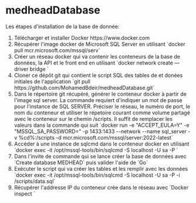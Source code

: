# medheadDatabase

Les étapes d'installation de la base de donnée: <br>
<ol>
  <li> Télécharger et installer Docker https://www.docker.com </li>
 <li> Récupérer l'image docker de Microsoft SQL Server en utilisant `docker pull mcr.microsoft.com/mssql/serv` </li>
<li> Créer un réseau docker qui va contenir les conteneurs de la base de données, la API et le front end en utilisant `docker network create —driver bridge <nom_du_reseau>` </li>
<li> Cloner ce dépôt git qui contient le script SQL des tables de et donées initiales de l'application `git pull https://github.com/MohamedBdeir/medheadDatabase.git` </li>
<li> Dans le répertoire git récupéré, générer le conteneur docker à partir de l'image sql server. La commande requiert d'indiquer un mot de passe pour l'instance de SQL SERVER. Préciser le réseau, le numéro de port, le nom du conteneur et utiliser le répetoire courant comme volume partagé avec le conteneur sur le chemin /scripts. Il suffit de remplacer les valeurs dans la commande qui suit  
`docker run -e "ACCEPT_EULA=Y" -e "MSSQL_SA_PASSWORD=<Votre_mot_de_passe>" -p 1433:1433 --network <nom_du_reseau> --name sql_server -v %cd%:/scripts -d mcr.microsoft.com/mssql/server:2022-latest` </li>
<li> Accéder à une instance de sqlcmd dans le conteneur docker en utilisant `docker exec -it <nom_du_conteneur> /opt/mssql-tools/bin/sqlcmd -S localhost -U sa -P <mot_de_passe_sql>`  </li>
<li> Dans l'invite de commande qui se lance créer la base de données avec `Create database MEDHEAD` puis valider  l'aide de  `Go` </li>
<li> Exécuter le script qui va créer les tables et les remplir avec les données `docker exec -it <nom_du_conteneur> /opt/mssql-tools/bin/sqlcmd -S localhost -U sa -P <mot_de_passe_sql> -i /scripts/data.sql` </li>
<li> Récupérer l'addresse IP du conteneur crée dans le réseau avec `Docker inspect <nom_du_reseau>` </li>
